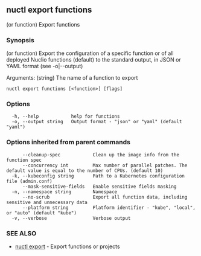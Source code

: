 ## nuctl export functions

(or function) Export functions

### Synopsis

(or function) Export the configuration of a specific function or of all deployed Nuclio functions (default)
to the standard output, in JSON or YAML format (see -o|--output)

Arguments:
  <function> (string) The name of a function to export

```
nuctl export functions [<function>] [flags]
```

### Options

```
  -h, --help            help for functions
  -o, --output string   Output format - "json" or "yaml" (default "yaml")
```

### Options inherited from parent commands

```
      --cleanup-spec            Clean up the image info from the function spec
      --concurrency int         Max number of parallel patches. The default value is equal to the number of CPUs. (default 10)
  -k, --kubeconfig string       Path to a Kubernetes configuration file (admin.conf)
      --mask-sensitive-fields   Enable sensitive fields masking
  -n, --namespace string        Namespace
      --no-scrub                Export all function data, including sensitive and unnecessary data
      --platform string         Platform identifier - "kube", "local", or "auto" (default "kube")
  -v, --verbose                 Verbose output
```

### SEE ALSO

* [nuctl export](nuctl_export.md)	 - Export functions or projects


